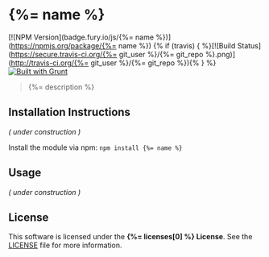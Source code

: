 # {%= name %}
[![NPM Version](badge.fury.io/js/{%= name %})](https://npmjs.org/package/{%= name %})
{% if (travis) { %}[![Build Status](https://secure.travis-ci.org/{%= git_user %}/{%= git_repo %}.png)](http://travis-ci.org/{%= git_user %}/{%= git_repo %}){% } %}
[![Built with Grunt](https://cdn.gruntjs.com/builtwith.png)](http://gruntjs.com)

> {%= description %}

## Installation Instructions

*( under construction )*

Install the module via npm: `npm install {%= name %}`

## Usage

*( under construction )*

## License

This software is licensed under the **{%= licenses[0] %} License**. See the [LICENSE](LICENSE) file for more information.
